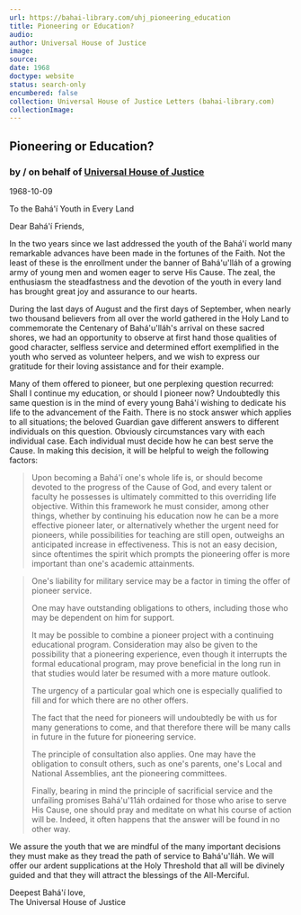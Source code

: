 ```yaml
---
url: https://bahai-library.com/uhj_pioneering_education
title: Pioneering or Education?
audio: 
author: Universal House of Justice
image: 
source: 
date: 1968
doctype: website
status: search-only
encumbered: false
collection: Universal House of Justice Letters (bahai-library.com)
collectionImage: 
---
```



## Pioneering or Education?

### by / on behalf of [Universal House of Justice](https://bahai-library.com/author/Universal+House+of+Justice)

1968-10-09


To the Bahá'í Youth in Every Land 

Dear Bahá'í Friends, 

In the two years since we last addressed the youth of the Bahá'í world many remarkable advances have been made in the fortunes of the Faith. Not the least of these is the enrollment under the banner of Bahá'u'lláh of a growing army of young men and women eager to serve His Cause. The zeal, the enthusiasm the steadfastness and the devotion of the youth in every land has brought great joy and assurance to our hearts.

During the last days of August and the first days of September, when nearly two thousand believers from all over the world gathered in the Holy Land to commemorate the Centenary of Bahá'u'lláh's arrival on these sacred shores, we had an opportunity to observe at first hand those qualities of good character, selfless service and determined effort exemplified in the youth who served as volunteer helpers, and we wish to express our gratitude for their loving assistance and for their example.

Many of them offered to pioneer, but one perplexing question recurred: Shall I continue my education, or should I pioneer now? Undoubtedly this same question is in the mind of every young Bahá'í wishing to dedicate his life to the advancement of the Faith. There is no stock answer which applies to all situations; the beloved Guardian gave different answers to different individuals on this question. Obviously circumstances vary with each individual case. Each individual must decide how he can best serve the Cause. In making this decision, it will be helpful to weigh the following factors:

> Upon becoming a Bahá'í one's whole life is, or should become devoted to the progress of the Cause of God, and every talent or faculty he possesses is ultimately committed to this overriding life objective. Within this framework he must consider, among other things, whether by continuing his education now he can be a more effective pioneer later, or alternatively whether the urgent need for pioneers, while possibilities for teaching are still open, outweighs an anticipated increase in effectiveness. This is not an easy decision, since oftentimes the spirit which prompts the pioneering offer is more important than one's academic attainments.

> One's liability for military service may be a factor in timing the offer of pioneer service.
> 
> One may have outstanding obligations to others, including those who may be dependent on him for support.
> 
> It may be possible to combine a pioneer project with a continuing educational program. Consideration may also be given to the possibility that a pioneering experience, even though it interrupts the formal educational program, may prove beneficial in the long run in that studies would later be resumed with a more mature outlook.
> 
> The urgency of a particular goal which one is especially qualified to fill and for which there are no other offers.
> 
> The fact that the need for pioneers will undoubtedly be with us for many generations to come, and that therefore there will be many calls in future in the future for pioneering service.
> 
> The principle of consultation also applies. One may have the obligation to consult others, such as one's parents, one's Local and National Assemblies, ant the pioneering committees.
> 
> Finally, bearing in mind the principle of sacrificial service and the unfailing promises Bahá'u'11áh ordained for those who arise to serve His Cause, one should pray and meditate on what his course of action will be. Indeed, it often happens that the answer will be found in no other way.

We assure the youth that we are mindful of the many important decisions they must make as they tread the path of service to Bahá'u'lláh. We will offer our ardent supplications at the Holy Threshold that all will be divinely guided and that they will attract the blessings of the All-Merciful.

Deepest Bahá'í love,  
The Universal House of Justice